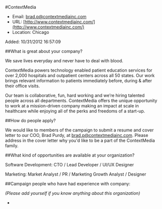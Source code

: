 
#ContextMedia

* Email: [brad.p@contextmediainc.com](mailto:brad.p@contextmediainc.com)
* URL: [http://www.contextmediainc.com/](http://www.contextmediainc.com/)
* Location: Chicago

Added: 10/31/2012 16:57:09

##What is great about your company?

We save lives everyday and never have to deal with blood.



ContextMedia powers technology enabled patient education services for over 2,000 hospitals and outpatient centers across all 50 states. Our work brings relevant information to patients immediately before, during & after their office visits. 



Our team is collaborative, fun, hard working and we’re hiring talented people across all departments. ContextMedia offers the unique opportunity to work at a mission-driven company making an impact at scale in healthcare while enjoying all of the perks and freedoms of a start-up. 

##How do people apply?

We would like to members of the campaign to submit a resume and cover letter to our COO, Brad Purdy, at brad.p@contextmediainc.com. Please address in the cover letter why you'd like to be a part of the ContextMedia family.

##What kind of opportunities are available at your organization?

Software Development: CTO / Lead Developer / UI/UX Designer



Marketing: Market Analyst / PR / Marketing Growth Analyst / Designer

##Campaign people who have had experience with company:

*(Please add yourself if you know anything about this organization)*

* 


    
